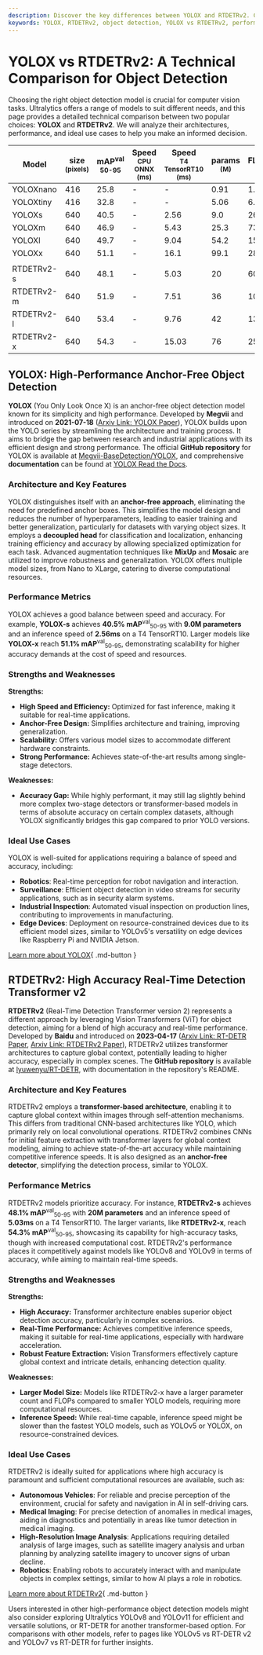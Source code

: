 ```yaml
---
description: Discover the key differences between YOLOX and RTDETRv2. Compare performance, architecture, and use cases for optimal object detection model selection.
keywords: YOLOX, RTDETRv2, object detection, YOLOX vs RTDETRv2, performance comparison, Ultralytics, machine learning, computer vision, object detection models
---
```


# YOLOX vs RTDETRv2: A Technical Comparison for Object Detection

Choosing the right object detection model is crucial for computer vision tasks. Ultralytics offers a range of models to suit different needs, and this page provides a detailed technical comparison between two popular choices: **YOLOX** and **RTDETRv2**. We will analyze their architectures, performance, and ideal use cases to help you make an informed decision.

<script async src="https://cdn.jsdelivr.net/npm/chart.js@3.9.1/dist/chart.min.js"></script>
<script defer src="../../javascript/benchmark.js"></script>

<canvas id="modelComparisonChart" width="1024" height="400" active-models='["YOLOX", "RTDETRv2"]'></canvas>

| Model      | size<br><sup>(pixels) | mAP<sup>val<br>50-95 | Speed<br><sup>CPU ONNX<br>(ms) | Speed<br><sup>T4 TensorRT10<br>(ms) | params<br><sup>(M) | FLOPs<br><sup>(B) |
| ---------- | --------------------- | -------------------- | ------------------------------ | ----------------------------------- | ------------------ | ----------------- |
| YOLOXnano  | 416                   | 25.8                 | -                              | -                                   | 0.91               | 1.08              |
| YOLOXtiny  | 416                   | 32.8                 | -                              | -                                   | 5.06               | 6.45              |
| YOLOXs     | 640                   | 40.5                 | -                              | 2.56                                | 9.0                | 26.8              |
| YOLOXm     | 640                   | 46.9                 | -                              | 5.43                                | 25.3               | 73.8              |
| YOLOXl     | 640                   | 49.7                 | -                              | 9.04                                | 54.2               | 155.6             |
| YOLOXx     | 640                   | 51.1                 | -                              | 16.1                                | 99.1               | 281.9             |
|            |                       |                      |                                |                                     |                    |                   |
| RTDETRv2-s | 640                   | 48.1                 | -                              | 5.03                                | 20                 | 60                |
| RTDETRv2-m | 640                   | 51.9                 | -                              | 7.51                                | 36                 | 100               |
| RTDETRv2-l | 640                   | 53.4                 | -                              | 9.76                                | 42                 | 136               |
| RTDETRv2-x | 640                   | 54.3                 | -                              | 15.03                               | 76                 | 259               |

## YOLOX: High-Performance Anchor-Free Object Detection

**YOLOX** (You Only Look Once X) is an anchor-free object detection model known for its simplicity and high performance. Developed by **Megvii** and introduced on **2021-07-18** ([Arxiv Link: YOLOX Paper](https://arxiv.org/abs/2107.08430)), YOLOX builds upon the YOLO series by streamlining the architecture and training process. It aims to bridge the gap between research and industrial applications with its efficient design and strong performance. The official **GitHub repository** for YOLOX is available at [Megvii-BaseDetection/YOLOX](https://github.com/Megvii-BaseDetection/YOLOX), and comprehensive **documentation** can be found at [YOLOX Read the Docs](https://yolox.readthedocs.io/en/latest/).

### Architecture and Key Features

YOLOX distinguishes itself with an **anchor-free approach**, eliminating the need for predefined anchor boxes. This simplifies the model design and reduces the number of hyperparameters, leading to easier training and better generalization, particularly for datasets with varying object sizes. It employs a **decoupled head** for classification and localization, enhancing training efficiency and accuracy by allowing specialized optimization for each task. Advanced augmentation techniques like **MixUp** and **Mosaic** are utilized to improve robustness and generalization. YOLOX offers multiple model sizes, from Nano to XLarge, catering to diverse computational resources.

### Performance Metrics

YOLOX achieves a good balance between speed and accuracy. For example, **YOLOX-s** achieves **40.5% mAP**<sup>val</sup><sub>50-95</sub> with **9.0M parameters** and an inference speed of **2.56ms** on a T4 TensorRT10. Larger models like **YOLOX-x** reach **51.1% mAP**<sup>val</sup><sub>50-95</sub>, demonstrating scalability for higher accuracy demands at the cost of speed and resources.

### Strengths and Weaknesses

**Strengths:**

- **High Speed and Efficiency:** Optimized for fast inference, making it suitable for real-time applications.
- **Anchor-Free Design:** Simplifies architecture and training, improving generalization.
- **Scalability:** Offers various model sizes to accommodate different hardware constraints.
- **Strong Performance:** Achieves state-of-the-art results among single-stage detectors.

**Weaknesses:**

- **Accuracy Gap:** While highly performant, it may still lag slightly behind more complex two-stage detectors or transformer-based models in terms of absolute accuracy on certain complex datasets, although YOLOX significantly bridges this gap compared to prior YOLO versions.

### Ideal Use Cases

YOLOX is well-suited for applications requiring a balance of speed and accuracy, including:

- **Robotics**: Real-time perception for robot navigation and interaction.
- **Surveillance**: Efficient object detection in video streams for security applications, such as in security alarm systems.
- **Industrial Inspection**: Automated visual inspection on production lines, contributing to improvements in manufacturing.
- **Edge Devices**: Deployment on resource-constrained devices due to its efficient model sizes, similar to YOLOv5's versatility on edge devices like Raspberry Pi and NVIDIA Jetson.

[Learn more about YOLOX](https://yolox.readthedocs.io/en/latest/){ .md-button }

## RTDETRv2: High Accuracy Real-Time Detection Transformer v2

**RTDETRv2** (Real-Time Detection Transformer version 2) represents a different approach by leveraging Vision Transformers (ViT) for object detection, aiming for a blend of high accuracy and real-time performance. Developed by **Baidu** and introduced on **2023-04-17** ([Arxiv Link: RT-DETR Paper](https://arxiv.org/abs/2304.08069), [Arxiv Link: RTDETRv2 Paper](https://arxiv.org/abs/2407.17140)), RTDETRv2 utilizes transformer architectures to capture global context, potentially leading to higher accuracy, especially in complex scenes. The **GitHub repository** is available at [lyuwenyu/RT-DETR](https://github.com/lyuwenyu/RT-DETR/tree/main/rtdetrv2_pytorch), with documentation in the repository's README.

### Architecture and Key Features

RTDETRv2 employs a **transformer-based architecture**, enabling it to capture global context within images through self-attention mechanisms. This differs from traditional CNN-based architectures like YOLO, which primarily rely on local convolutional operations. RTDETRv2 combines CNNs for initial feature extraction with transformer layers for global context modeling, aiming to achieve state-of-the-art accuracy while maintaining competitive inference speeds. It is also designed as an **anchor-free detector**, simplifying the detection process, similar to YOLOX.

### Performance Metrics

RTDETRv2 models prioritize accuracy. For instance, **RTDETRv2-s** achieves **48.1% mAP**<sup>val</sup><sub>50-95</sub> with **20M parameters** and an inference speed of **5.03ms** on a T4 TensorRT10. The larger variants, like **RTDETRv2-x**, reach **54.3% mAP**<sup>val</sup><sub>50-95</sub>, showcasing its capability for high-accuracy tasks, though with increased computational cost. RTDETRv2's performance places it competitively against models like YOLOv8 and YOLOv9 in terms of accuracy, while aiming to maintain real-time speeds.

### Strengths and Weaknesses

**Strengths:**

- **High Accuracy:** Transformer architecture enables superior object detection accuracy, particularly in complex scenarios.
- **Real-Time Performance:** Achieves competitive inference speeds, making it suitable for real-time applications, especially with hardware acceleration.
- **Robust Feature Extraction:** Vision Transformers effectively capture global context and intricate details, enhancing detection quality.

**Weaknesses:**

- **Larger Model Size:** Models like RTDETRv2-x have a larger parameter count and FLOPs compared to smaller YOLO models, requiring more computational resources.
- **Inference Speed:** While real-time capable, inference speed might be slower than the fastest YOLO models, such as YOLOv5 or YOLOX, on resource-constrained devices.

### Ideal Use Cases

RTDETRv2 is ideally suited for applications where high accuracy is paramount and sufficient computational resources are available, such as:

- **Autonomous Vehicles**: For reliable and precise perception of the environment, crucial for safety and navigation in AI in self-driving cars.
- **Medical Imaging**: For precise detection of anomalies in medical images, aiding in diagnostics and potentially in areas like tumor detection in medical imaging.
- **High-Resolution Image Analysis**: Applications requiring detailed analysis of large images, such as satellite imagery analysis and urban planning by analyzing satellite imagery to uncover signs of urban decline.
- **Robotics**: Enabling robots to accurately interact with and manipulate objects in complex settings, similar to how AI plays a role in robotics.

[Learn more about RTDETRv2](https://github.com/lyuwenyu/RT-DETR/tree/main/rtdetrv2_pytorch#readme){ .md-button }

Users interested in other high-performance object detection models might also consider exploring Ultralytics YOLOv8 and YOLOv11 for efficient and versatile solutions, or RT-DETR for another transformer-based option. For comparisons with other models, refer to pages like YOLOv5 vs RT-DETR v2 and YOLOv7 vs RT-DETR for further insights.
